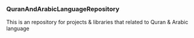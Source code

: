 ### QuranAndArabicLanguageRepository

This is an repository for projects & libraries that related to Quran & Arabic language
